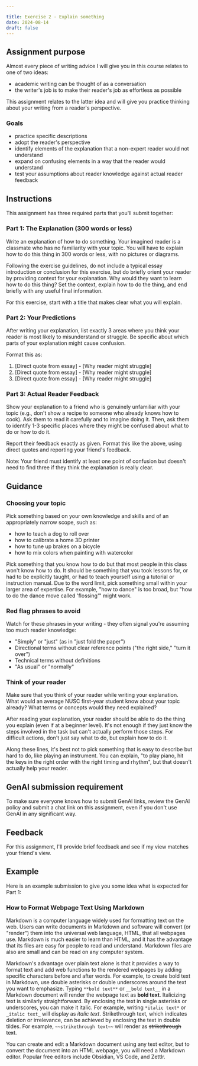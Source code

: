 ```yaml
---

title: Exercise 2 - Explain something
date: 2024-08-14
draft: false
---
```


## Assignment purpose

Almost every piece of writing advice I will give you in this course relates to one of two ideas:

- academic writing can be thought of as a conversation
- the writer's job is to make their reader's job as effortless as possible

This assignment relates to the latter idea and will give you practice thinking about your writing from a reader's perspective.

### Goals

- practice specific descriptions
- adopt the reader's perspective
- identify elements of the explanation that a non-expert reader would not understand
- expand on confusing elements in a way that the reader would understand
- test your assumptions about reader knowledge against actual reader feedback

## Instructions

This assignment has three required parts that you'll submit together:

### Part 1: The Explanation (300 words or less)

Write an explanation of how to do something. Your imagined reader is a classmate who has no familiarity with your topic. You will have to explain how to do this thing in 300 words or less, with no pictures or diagrams.

Following the exercise guidelines, do not include a typical essay introduction or conclusion for this exercise, but do briefly orient your reader by providing context for your explanation. Why would they want to learn how to do this thing? Set the context, explain how to do the thing, and end briefly with any useful final information.

For this exercise, start with a title that makes clear what you will explain.

### Part 2: Your Predictions

After writing your explanation, list exactly 3 areas where you think your reader is most likely to misunderstand or struggle. Be specific about which parts of your explanation might cause confusion.

Format this as:
1. [Direct quote from essay] - [Why reader might struggle]
2. [Direct quote from essay] - [Why reader might struggle]
3. [Direct quote from essay] - [Why reader might struggle]

### Part 3: Actual Reader Feedback

Show your explanation to a friend who is genuinely unfamiliar with your topic (e.g., don't show a recipe to someone who already knows how to cook). Ask them to read it carefully and to imagine doing it. Then, ask them to identify 1-3 specific places where they might be confused about what to do or how to do it.

Report their feedback exactly as given. Format this like the above, using direct quotes and reporting your friend's feedback.

Note: Your friend must identify at least one point of confusion but doesn't need to find three if they think the explanation is really clear.

## Guidance

### Choosing your topic

Pick something based on your own knowledge and skills and of an appropriately narrow scope, such as:

- how to teach a dog to roll over
- how to calibrate a home 3D printer
- how to tune up brakes on a bicycle
- how to mix colors when painting with watercolor

Pick something that you know how to do but that most people in this class won't know how to do. It should be something that you took lessons for, or had to be explicitly taught, or had to teach yourself using a tutorial or instruction manual. Due to the word limit, pick something small within your larger area of expertise. For example, "how to dance" is too broad, but "how to do the dance move called 'flossing'" might work.

### Red flag phrases to avoid

Watch for these phrases in your writing - they often signal you're assuming too much reader knowledge:

- "Simply" or "just" (as in "just fold the paper")
- Directional terms without clear reference points ("the right side," "turn it over")
- Technical terms without definitions
- "As usual" or "normally"

### Think of your reader

Make sure that you think of your reader while writing your explanation. What would an average NUSC first-year student know about your topic already? What terms or concepts would they need explained?

After reading your explanation, your reader should be able to do the thing you explain (even if at a beginner level). It's not enough if they just know the steps involved in the task but can't actually perform those steps. For difficult actions, don't just say what to do, but explain how to do it.

Along these lines, it's best not to pick something that is easy to describe but hard to do, like playing an instrument. You can explain, "to play piano, hit the keys in the right order with the right timing and rhythm", but that doesn't actually help your reader.

## GenAI submission requirement

To make sure everyone knows how to submit GenAI links, review the GenAI policy and submit a chat link on this assignment, even if you don't use GenAI in any significant way.

## Feedback

For this assignment, I'll provide brief feedback and see if my view matches your friend's view.

## Example

Here is an example submission to give you some idea what is expected for Part 1:

### **How to Format Webpage Text Using Markdown**

Markdown is a computer language widely used for formatting text on the web. Users can write documents in Markdown and software will convert (or "render") them into the universal web language, HTML, that all webpages use. Markdown is much easier to learn than HTML, and it has the advantage that its files are easy for people to read and understand. Markdown files are also are small and can be read on any computer system.

Markdown's advantage over plain text alone is that it provides a way to format text and add web functions to the rendered webpages by adding specific characters before and after words. For example, to create bold text in Markdown, use double asterisks or double underscores around the text you want to emphasize. Typing `**bold text**` or `__bold text__` in a Markdown document will render the webpage text as **bold text**. Italicizing text is similarly straightforward. By enclosing the text in single asterisks or underscores, you can make it italic. For example, writing `*italic text*` or `_italic text_` will display as _italic text_. Strikethrough text, which indicates deletion or irrelevance, can be achieved by enclosing the text in double tildes. For example, `~~strikethrough text~~` will render as ~~strikethrough text~~.

You can create and edit a Markdown document using any text editor, but to convert the document into an HTML webpage, you will need a Markdown editor. Popular free editors include Obsidian, VS Code, and Zettlr.
